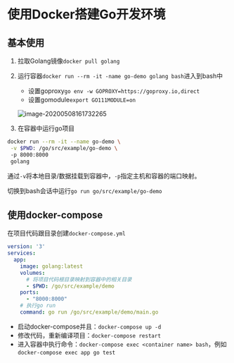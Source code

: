 # 使用Docker搭建Go开发环境

## 基本使用

1. 拉取Golang镜像`docker pull golang`

2. 运行容器`docker run --rm -it -name go-demo golang bash`进入到bash中

   + 设置goproxy`go env -w GOPROXY=https://goproxy.io,direct`
   + 设置gomodule`export GO111MODULE=on`

   ![image-20200508161732265](https://i.loli.net/2020/05/08/okJGuSX3mNDOARP.png)

3. 在容器中运行go项目

```bash
docker run --rm -it --name go-demo \
 -v $PWD: /go/src/example/go-demo \ 
 -p 8000:8000
 golang
```

通过`-v`将本地目录/数据挂载到容器中，`-p`指定主机和容器的端口映射。

切换到bash会话中运行`go run go/src/example/go-demo`



## 使用docker-compose

在项目代码跟目录创建`docker-compose.yml`

```yaml
version: '3'
services:
  app:
    image: golang:latest
    volumes:
      # 将项目代码根目录映射到容器中的相关目录
      - $PWD: /go/src/example/demo
    ports:
      - "8000:8000"
    # 执行go run
    command: go run /go/src/example/demo/main.go
```

+ 启动docker-compose并且：`docker-compose up -d`
+ 修改代码，重新编译项目：`docker-compose restart`
+ 进入容器中执行命令：`docker-compose exec <container name> bash`，例如`docker-compose exec app go test`



